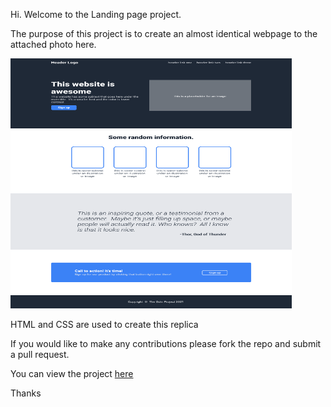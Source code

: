 Hi. Welcome to the Landing page project.

The purpose of this project is to create an almost identical webpage to the attached photo here.

<img src="./resources/images/landing page original photo example.png" width="450px" height="400px">

HTML and CSS are used to create this replica

If you would like to make any contributions please fork the repo and submit a pull request.


You can view the project <a href="https://donnydrose.github.io/thecoffeeshop/">here</a>

Thanks
